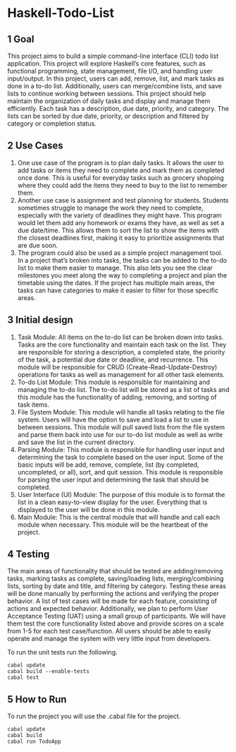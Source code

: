 ﻿# Haskell-Todo-List
## 1 Goal 
This project aims to build a simple command-line interface (CLI) todo list application. This project will explore Haskell’s core features, such as functional programming, state management, file I/O, and handling user input/output. In this project, users can add, remove, list, and mark tasks as done in a to-do list. Additionally, users can merge/combine lists, and save lists to continue working between sessions. This project should help maintain the organization of daily tasks and display and manage them efficiently. Each task has a description, due date, priority, and category. The lists can be sorted by due date, priority, or description and filtered by category or completion status.

## 2 Use Cases

1. One use case of the program is to plan daily tasks. It allows the user to add tasks or items they need to complete and mark them as completed once done. This is useful for everyday tasks such as grocery shopping where they could add the items they need to buy to the list to remember them.
2. Another use case is assignment and test planning for students. Students sometimes struggle to manage the work they need to complete, especially with the variety of deadlines they might have. This program would let them add any homework or exams they have, as well as set a due date/time. This allows them to sort the list to show the items with the closest deadlines first, making it easy to prioritize assignments that are due soon.
3. The program could also be used as a simple project management tool. In a project that’s broken into tasks, the tasks can be added to the to-do list to make them easier to manage. This also lets you see the clear milestones you meet along the way to completing a project and plan the timetable using the dates. If the project has multiple main areas, the tasks can have categories to make it easier to filter for those specific areas.
   
## 3 Initial design

1. Task Module: All items on the to-do list can be broken down into tasks. Tasks are the core functionality and maintain each task on the list. They are responsible for storing a description, a completed state, the priority of the task, a potential due date or deadline, and recurrence. This module will be responsible for CRUD (Create-Read-Update-Destroy) operations for tasks as well as management for all other task elements.
2. To-do List Module: This module is responsible for maintaining and managing the to-do list. The to-do list will be stored as a list of tasks and this module has the functionality of adding, removing, and sorting of task items.
3. File System Module: This module will handle all tasks relating to the file system. Users will have the option to save and load a list to use in between sessions. This module will pull saved lists from the file system and parse them back into use for our to-do list module as well as write and save the list in the current directory.
4. Parsing Module: This module is responsible for handling user input and determining the task to complete based on the user input. Some of the basic inputs will be add, remove, complete, list (by completed, uncompleted, or all), sort, and quit session. This module is responsible for parsing the user input and determining the task that should be completed.
5. User Interface (UI) Module: The purpose of this module is to format the list in a clean easy-to-view display for the user. Everything that is displayed to the user will be done in this module.
6. Main Module: This is the central module that will handle and call each module when necessary. This module will be the heartbeat of the project.

## 4 Testing

The main areas of functionality that should be tested are adding/removing tasks, marking tasks as complete, saving/loading lists, merging/combining lists, sorting by date and title, and filtering by category. Testing these areas will be done manually by performing the actions and verifying the proper behavior. A list of test cases will be made for each feature, consisting of actions and expected behavior. Additionally, we plan to perform User Acceptance Testing (UAT) using a small group of participants. We will have them test the core functionality listed above and provide scores on a scale from 1-5 for each test case/function. All users should be able to easily operate and manage the system with very little input from developers.

To run the unit tests run the following. 
```
cabal update
cabal build --enable-tests
cabal test
```

## 5 How to Run

To run the project you will use the .cabal file for the project. 
```
cabal update
cabal build
cabal run TodoApp
```



